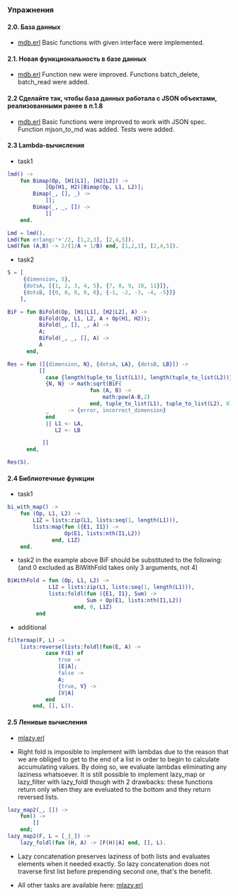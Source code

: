 ### Упражнения


#### 2.0. База данных
- [mdb.erl](https://github.com/toxish666/erlang_repo/blob/master/erlang_course_tasks/2-advanced/mdb.erl)
Basic functions with given interface were implemented.

#### 2.1. Новая функциональность в базе данных
- [mdb.erl](https://github.com/toxish666/erlang_repo/blob/master/erlang_course_tasks/2-advanced/mdb.erl)
Function new were improved. Functions batch_delete, batch_read were added. 

#### 2.2 Сделайте так, чтобы база данных работала с JSON объектами, реализованными ранее в п.1.8
- [mdb.erl](https://github.com/toxish666/erlang_repo/blob/master/erlang_course_tasks/2-advanced/mdb.erl)
Basic functions were improved to work with JSON spec. Function mjson_to_md was added. Tests were added. 

#### 2.3 Lambda-вычисления

- task1 
```erlang
lmd() ->
	fun Bimap(Op, [H1|L1], [H2|L2]) ->
			[Op(H1, H2)|Bimap(Op, L1, L2)];
		Bimap(_, [], _) ->
			[];
		Bimap(_, _, []) ->
			[]
	end.

Lmd = lmd().
Lmd(fun erlang:'+'/2, [1,2,3], [2,4,5]).
Lmd(fun (A,B) -> 2/(1/A + 1/B) end, [1,2,3], [2,4,5]).
```

- task2 
```erlang
S = [
	 {dimension, 5},
	 {dotsA, [{1, 2, 3, 4, 5}, {7, 8, 9, 10, 11}]},
	 {dotsB, [{0, 0, 0, 0, 0}, {-1, -2, -3, -4, -5}]}
	],

BiF = fun BiFold(Op, [H1|L1], [H2|L2], A) ->
		  BiFold(Op, L1, L2, A + Op(H1, H2));
	      BiFold(_, [], _, A) ->
		  A;
	      BiFold(_, _, [], A) ->
		  A
	  end,

Res = fun ([{dimension, N}, {dotsA, LA}, {dotsB, LB}]) ->
		  [[
		    case {length(tuple_to_list(L1)), length(tuple_to_list(L2))} of
			{N, N} -> math:sqrt(BiF(
					      fun (A, B) ->
						      math:pow(A-B,2) 
					      end, tuple_to_list(L1), tuple_to_list(L2), 0));
			_      -> {error, incorrect_dimension}
		    end
		    || L1 <- LA, 
		       L2 <- LB

		   ]] 
	  end,

Res(S).
```

#### 2.4 Библиотечные функции
- task1 
```erlang
bi_with_map() ->
    fun (Op, L1, L2) ->
	    L1Z = lists:zip(L1, lists:seq(1, length(L1))),
	    lists:map(fun ({E1, I1}) ->
			      Op(E1, lists:nth(I1,L2)) 
		      end, L1Z)
    end.
```

- task2 
in the example above BiF should be substituted to the following:
(and 0 excluded as BiWithFold takes only 3 arguments, not 4)
```erlang
BiWithFold = fun (Op, L1, L2) ->
			 L1Z = lists:zip(L1, lists:seq(1, length(L1))),
			 lists:foldl(fun ({E1, I1}, Sum) ->
					     Sum + Op(E1, lists:nth(I1,L2)) 
				     end, 0, L1Z)
		 end
```

- additional
```erlang
filtermap(F, L) ->
    lists:reverse(lists:foldl(fun(E, A) ->
			case F(E) of
			    true ->
				[E|A];
			    false ->
				A;
			    {true, V} ->
				[V|A]
			end
		end, [], L)).
```

#### 2.5 Ленивые вычисления
- [mlazy.erl](https://github.com/toxish666/erlang_repo/blob/master/erlang_course_tasks/2-advanced/mlazy.erl)

- Right fold is imposible to implement with lambdas due to the reason that we are obliged to get to the end of a list in order to begin to calculate accumulating values. By doing so, we evaluate lambdas eliminating any laziness whatsoever. 
It is still possible to implement lazy_map or lazy_filter with lazy_foldl though with 2 drawbacks: these functions return only when they are eveluated to the bottom and they return reversed lists.
```erlang
lazy_map2(_, []) ->
    fun() ->
	    []
    end;
lazy_map2(F, L = [_|_]) ->
    lazy_foldl(fun (H, A) -> [F(H)|A] end, [], L).
```

- Lazy concatenation preserves laziness of both lists and evaluates elements when it needed exactly. So lazy concatenation does not traverse first list before prepending second one, that's the benefit.

- All other tasks are available here: [mlazy.erl](https://github.com/toxish666/erlang_repo/blob/master/erlang_course_tasks/2-advanced/mlazy.erl)

